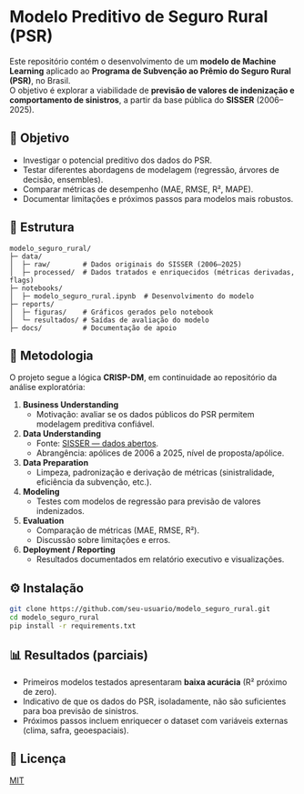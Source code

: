 # Modelo Preditivo de Seguro Rural (PSR)

Este repositório contém o desenvolvimento de um **modelo de Machine Learning** aplicado ao **Programa de Subvenção ao Prêmio do Seguro Rural (PSR)**, no Brasil.  
O objetivo é explorar a viabilidade de **previsão de valores de indenização e comportamento de sinistros**, a partir da base pública do **SISSER** (2006–2025).  

## 🎯 Objetivo

- Investigar o potencial preditivo dos dados do PSR.  
- Testar diferentes abordagens de modelagem (regressão, árvores de decisão, ensembles).  
- Comparar métricas de desempenho (MAE, RMSE, R², MAPE).  
- Documentar limitações e próximos passos para modelos mais robustos.  

## 📂 Estrutura

```
modelo_seguro_rural/
├─ data/
│  ├─ raw/        # Dados originais do SISSER (2006–2025)
│  ├─ processed/  # Dados tratados e enriquecidos (métricas derivadas, flags)
├─ notebooks/
│  ├─ modelo_seguro_rural.ipynb  # Desenvolvimento do modelo
├─ reports/
│  ├─ figuras/    # Gráficos gerados pelo notebook
│  └─ resultados/ # Saídas de avaliação do modelo
├─ docs/          # Documentação de apoio
```

## 🧭 Metodologia

O projeto segue a lógica **CRISP-DM**, em continuidade ao repositório da análise exploratória:

1. **Business Understanding**  
   - Motivação: avaliar se os dados públicos do PSR permitem modelagem preditiva confiável.  
2. **Data Understanding**  
   - Fonte: [SISSER — dados abertos](https://dados.gov.br/dataset/sisser3).  
   - Abrangência: apólices de 2006 a 2025, nível de proposta/apólice.  
3. **Data Preparation**  
   - Limpeza, padronização e derivação de métricas (sinistralidade, eficiência da subvenção, etc.).  
4. **Modeling**  
   - Testes com modelos de regressão para previsão de valores indenizados.  
5. **Evaluation**  
   - Comparação de métricas (MAE, RMSE, R²).  
   - Discussão sobre limitações e erros.  
6. **Deployment / Reporting**  
   - Resultados documentados em relatório executivo e visualizações.  

## ⚙️ Instalação

```bash
git clone https://github.com/seu-usuario/modelo_seguro_rural.git
cd modelo_seguro_rural
pip install -r requirements.txt
```

## 📊 Resultados (parciais)

- Primeiros modelos testados apresentaram **baixa acurácia** (R² próximo de zero).  
- Indicativo de que os dados do PSR, isoladamente, não são suficientes para boa previsão de sinistros.  
- Próximos passos incluem enriquecer o dataset com variáveis externas (clima, safra, geoespaciais).  

## 📜 Licença

[MIT](LICENSE)  
